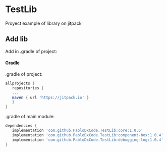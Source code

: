 # TestLib
Proyect example of library on jitpack

## Add lib

Add in .gradle of project:

#### Gradle

.gradle of project:
```groovy
allprojects {
   repositories {
   ...
   maven { url 'https://jitpack.io' }
   }
}
```
.gradle of main module:
```groovy
dependencies {
   implementation 'com.github.PabloDxCode.TestLib:core:1.0.6'
   implementation 'com.github.PabloDxCode.TestLib:component-box:1.0.4'
   implementation 'com.github.PabloDxCode.TestLib:debugging-log:1.0.4'
}
```

